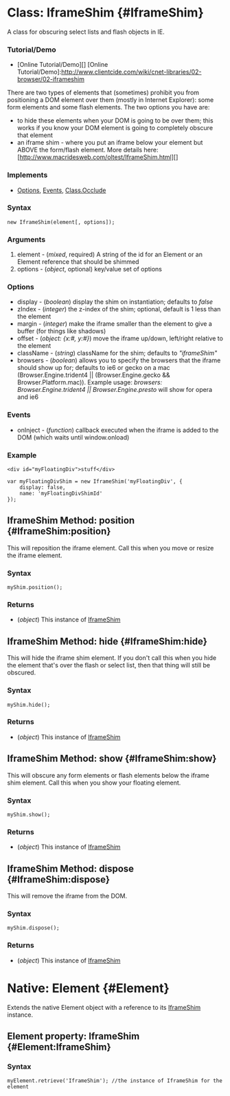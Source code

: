 Class: IframeShim {#IframeShim}
===============================

A class for obscuring select lists and flash objects in IE.

### Tutorial/Demo

* [Online Tutorial/Demo][]
[Online Tutorial/Demo]:http://www.clientcide.com/wiki/cnet-libraries/02-browser/02-iframeshim

There are two types of elements that (sometimes) prohibit you from positioning a DOM element over them (mostly in Internet Explorer): some form elements and some flash elements. The two options you have are:

* to hide these elements when your DOM is going to be over them; this works if you know your DOM element is going to completely obscure that element
* an iframe shim - where you put an iframe below your element but ABOVE the form/flash element. More details here: [http://www.macridesweb.com/oltest/IframeShim.html][]


### Implements

* [Options][], [Events][], [Class.Occlude][]

### Syntax

	new IframeShim(element[, options]);

### Arguments

1. element - (*mixed*, required) A string of the id for an Element or an Element reference that should be shimmed
2. options - (*object*, optional) key/value set of options

### Options

* display -  (*boolean*) display the shim on instantiation; defaults to *false*
* zIndex -  (*integer*) the z-index of the shim; optional, default is 1 less than the element
* margin -  (*integer*) make the iframe smaller than the element to give a buffer (for things like shadows)
* offset -  (*object: {x:#, y:#}*) move the iframe up/down, left/right relative to the element
* className - (*string*) className for the shim; defaults to *"iframeShim"*
* browsers - (*boolean*) allows you to specify the browsers that the iframe should show up for; defaults to ie6 or gecko on a mac (Browser.Engine.trident4 || (Browser.Engine.gecko && Browser.Platform.mac)). Example usage: *browsers: Browser.Engine.trident4 || Browser.Engine.presto* will show for opera and ie6

### Events

* onInject - (*function*) callback executed when the iframe is added to the DOM (which waits until window.onload)

### Example

	<div id="myFloatingDiv">stuff</div>

	var myFloatingDivShim = new IframeShim('myFloatingDiv', {
		display: false,
		name: 'myFloatingDivShimId'
	});

IframeShim Method: position {#IframeShim:position}
--------------------------------------------------

This will reposition the iframe element. Call this when you move or resize the iframe element.

### Syntax

	myShim.position();

### Returns

* (*object*) This instance of [IframeShim][]

IframeShim Method: hide {#IframeShim:hide}
------------------------------------------

This will hide the iframe shim element. If you don't call this when you hide the element that's over the flash or select list, then that thing will still be obscured.

### Syntax

	myShim.hide();

### Returns

* (*object*) This instance of [IframeShim][]

IframeShim Method: show {#IframeShim:show}
------------------------------------------

This will obscure any form elements or flash elements below the iframe shim element. Call this when you show your floating element.

### Syntax

	myShim.show();

### Returns

* (*object*) This instance of [IframeShim][]

IframeShim Method: dispose {#IframeShim:dispose}
----------------------------------------------

This will remove the iframe from the DOM.

### Syntax

	myShim.dispose();

### Returns

* (*object*) This instance of [IframeShim][]

Native: Element {#Element}
==========================

Extends the native Element object with a reference to its [IframeShim][] instance.

Element property: IframeShim {#Element:IframeShim}
------------------------------------------------

### Syntax

	myElement.retrieve('IframeShim'); //the instance of IframeShim for the element

[IframeShim]: #IframeShim
[http://www.macridesweb.com/oltest/IframeShim.html]: http://www.macridesweb.com/oltest/IframeShim.html
[Options]: http://docs.mootools.net/Class/Class.Extras#Options
[Events]: http://docs.mootools.net/Class/Class.Extras#Events
[Class.Occlude]: http://mootools.net/more/docs/Class/Class.Occlude
